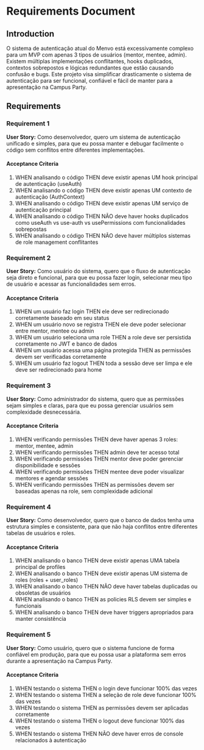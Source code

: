 # Requirements Document

## Introduction

O sistema de autenticação atual do Menvo está excessivamente complexo para um MVP com apenas 3 tipos de usuários (mentor, mentee, admin). Existem múltiplas implementações conflitantes, hooks duplicados, contextos sobrepostos e lógicas redundantes que estão causando confusão e bugs. Este projeto visa simplificar drasticamente o sistema de autenticação para ser funcional, confiável e fácil de manter para a apresentação na Campus Party.

## Requirements

### Requirement 1

**User Story:** Como desenvolvedor, quero um sistema de autenticação unificado e simples, para que eu possa manter e debugar facilmente o código sem conflitos entre diferentes implementações.

#### Acceptance Criteria

1. WHEN analisando o código THEN deve existir apenas UM hook principal de autenticação (useAuth)
2. WHEN analisando o código THEN deve existir apenas UM contexto de autenticação (AuthContext)
3. WHEN analisando o código THEN deve existir apenas UM serviço de autenticação principal
4. WHEN analisando o código THEN NÃO deve haver hooks duplicados como useAuth vs use-auth vs usePermissions com funcionalidades sobrepostas
5. WHEN analisando o código THEN NÃO deve haver múltiplos sistemas de role management conflitantes

### Requirement 2

**User Story:** Como usuário do sistema, quero que o fluxo de autenticação seja direto e funcional, para que eu possa fazer login, selecionar meu tipo de usuário e acessar as funcionalidades sem erros.

#### Acceptance Criteria

1. WHEN um usuário faz login THEN ele deve ser redirecionado corretamente baseado em seu status
2. WHEN um usuário novo se registra THEN ele deve poder selecionar entre mentor, mentee ou admin
3. WHEN um usuário seleciona uma role THEN a role deve ser persistida corretamente no JWT e banco de dados
4. WHEN um usuário acessa uma página protegida THEN as permissões devem ser verificadas corretamente
5. WHEN um usuário faz logout THEN toda a sessão deve ser limpa e ele deve ser redirecionado para home

### Requirement 3

**User Story:** Como administrador do sistema, quero que as permissões sejam simples e claras, para que eu possa gerenciar usuários sem complexidade desnecessária.

#### Acceptance Criteria

1. WHEN verificando permissões THEN deve haver apenas 3 roles: mentor, mentee, admin
2. WHEN verificando permissões THEN admin deve ter acesso total
3. WHEN verificando permissões THEN mentor deve poder gerenciar disponibilidade e sessões
4. WHEN verificando permissões THEN mentee deve poder visualizar mentores e agendar sessões
5. WHEN verificando permissões THEN as permissões devem ser baseadas apenas na role, sem complexidade adicional

### Requirement 4

**User Story:** Como desenvolvedor, quero que o banco de dados tenha uma estrutura simples e consistente, para que não haja conflitos entre diferentes tabelas de usuários e roles.

#### Acceptance Criteria

1. WHEN analisando o banco THEN deve existir apenas UMA tabela principal de profiles
2. WHEN analisando o banco THEN deve existir apenas UM sistema de roles (roles + user_roles)
3. WHEN analisando o banco THEN NÃO deve haver tabelas duplicadas ou obsoletas de usuários
4. WHEN analisando o banco THEN as policies RLS devem ser simples e funcionais
5. WHEN analisando o banco THEN deve haver triggers apropriados para manter consistência

### Requirement 5

**User Story:** Como usuário, quero que o sistema funcione de forma confiável em produção, para que eu possa usar a plataforma sem erros durante a apresentação na Campus Party.

#### Acceptance Criteria

1. WHEN testando o sistema THEN o login deve funcionar 100% das vezes
2. WHEN testando o sistema THEN a seleção de role deve funcionar 100% das vezes  
3. WHEN testando o sistema THEN as permissões devem ser aplicadas corretamente
4. WHEN testando o sistema THEN o logout deve funcionar 100% das vezes
5. WHEN testando o sistema THEN NÃO deve haver erros de console relacionados à autenticação

